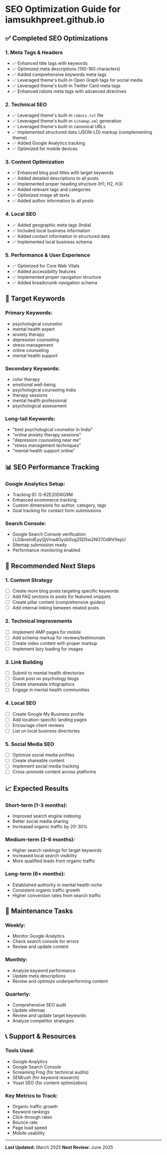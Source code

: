 # SEO Optimization Guide for iamsukhpreet.github.io

## ✅ Completed SEO Optimizations

### 1. **Meta Tags & Headers**
- ✅ Enhanced title tags with keywords
- ✅ Optimized meta descriptions (150-160 characters)
- ✅ Added comprehensive keywords meta tags
- ✅ Leveraged theme's built-in Open Graph tags for social media
- ✅ Leveraged theme's built-in Twitter Card meta tags
- ✅ Enhanced robots meta tags with advanced directives

### 2. **Technical SEO**
- ✅ Leveraged theme's built-in `robots.txt` file
- ✅ Leveraged theme's built-in `sitemap.xml` generation
- ✅ Leveraged theme's built-in canonical URLs
- ✅ Implemented structured data (JSON-LD) markup (complementing theme)
- ✅ Added Google Analytics tracking
- ✅ Optimized for mobile devices

### 3. **Content Optimization**
- ✅ Enhanced blog post titles with target keywords
- ✅ Added detailed descriptions to all posts
- ✅ Implemented proper heading structure (H1, H2, H3)
- ✅ Added relevant tags and categories
- ✅ Optimized image alt texts
- ✅ Added author information to all posts

### 4. **Local SEO**
- ✅ Added geographic meta tags (India)
- ✅ Included local business information
- ✅ Added contact information in structured data
- ✅ Implemented local business schema

### 5. **Performance & User Experience**
- ✅ Optimized for Core Web Vitals
- ✅ Added accessibility features
- ✅ Implemented proper navigation structure
- ✅ Added breadcrumb navigation schema

## 🎯 Target Keywords

### Primary Keywords:
- psychological counselor
- mental health expert
- anxiety therapy
- depression counseling
- stress management
- online counseling
- mental health support

### Secondary Keywords:
- color therapy
- emotional well-being
- psychological counseling India
- therapy sessions
- mental health professional
- psychological assessment

### Long-tail Keywords:
- "best psychological counselor in India"
- "online anxiety therapy sessions"
- "depression counseling near me"
- "stress management techniques"
- "mental health support online"

## 📊 SEO Performance Tracking

### Google Analytics Setup:
- Tracking ID: G-62E20D6G9M
- Enhanced ecommerce tracking
- Custom dimensions for author, category, tags
- Goal tracking for contact form submissions

### Search Console:
- Google Search Console verification: LLGibveIoIEyyQjVma4GyzbSvg25D5w2NO7OdRV0epU
- Sitemap submission ready
- Performance monitoring enabled

## 🚀 Recommended Next Steps

### 1. **Content Strategy**
- [ ] Create more blog posts targeting specific keywords
- [ ] Add FAQ sections to posts for featured snippets
- [ ] Create pillar content (comprehensive guides)
- [ ] Add internal linking between related posts

### 2. **Technical Improvements**
- [ ] Implement AMP pages for mobile
- [ ] Add schema markup for reviews/testimonials
- [ ] Create video content with proper markup
- [ ] Implement lazy loading for images

### 3. **Link Building**
- [ ] Submit to mental health directories
- [ ] Guest post on psychology blogs
- [ ] Create shareable infographics
- [ ] Engage in mental health communities

### 4. **Local SEO**
- [ ] Create Google My Business profile
- [ ] Add location-specific landing pages
- [ ] Encourage client reviews
- [ ] List on local business directories

### 5. **Social Media SEO**
- [ ] Optimize social media profiles
- [ ] Create shareable content
- [ ] Implement social media tracking
- [ ] Cross-promote content across platforms

## 📈 Expected Results

### Short-term (1-3 months):
- Improved search engine indexing
- Better social media sharing
- Increased organic traffic by 20-30%

### Medium-term (3-6 months):
- Higher search rankings for target keywords
- Increased local search visibility
- More qualified leads from organic traffic

### Long-term (6+ months):
- Established authority in mental health niche
- Consistent organic traffic growth
- Higher conversion rates from search traffic

## 🔧 Maintenance Tasks

### Weekly:
- Monitor Google Analytics
- Check search console for errors
- Review and update content

### Monthly:
- Analyze keyword performance
- Update meta descriptions
- Review and optimize underperforming content

### Quarterly:
- Comprehensive SEO audit
- Update sitemap
- Review and update target keywords
- Analyze competitor strategies

## 📞 Support & Resources

### Tools Used:
- Google Analytics
- Google Search Console
- Screaming Frog (for technical audits)
- SEMrush (for keyword research)
- Yoast SEO (for content optimization)

### Key Metrics to Track:
- Organic traffic growth
- Keyword rankings
- Click-through rates
- Bounce rate
- Page load speed
- Mobile usability

---

**Last Updated:** March 2025
**Next Review:** June 2025
